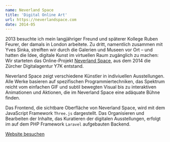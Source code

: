 ```yaml
---
name: Neverland Space
title: 'Digital Online Art'
url: https://neverlandspace.com
date: 2014-05
---
```

2013 besuchte ich mein langjähriger Freund und späterer Kollege Ruben Feurer, der damals in London arbeitete. Zu dritt, namentlich zusammen mit Yves Sinka, streiften wir durch die Galerien und Museen vor Ort – und hatten die Idee, digitale Kunst im virtuellen Raum zugänglich zu machen: Wir starteten das Online-Projekt [Neverland Space](https://neverlandspace.com), aus dem 2014 die Zürcher Digitalagentur Y7K entstand.

Neverland Space zeigt verschiedene Künstler in indiviuellen Ausstellungen. Alle Werke basieren auf spezifischen Programmiertechniken, das Spektrum reicht vom einfachen GIF und subtil bewegten Visual bis zu interaktiven Animationen und Aktionen, die im Neverland Space eine adäquate Bühne finden.

Das Frontend, die sichtbare Oberfläche von Neverland Space, wird mit dem JavaScript Framework `Three.js` dargestellt. Das Organisieren und Bearbeiten der Inhalte, das Kuratieren der digitalen Ausstellungen, erfolgt im auf dem PHP Framework `Laravel` aufgebauten Backend.

[Website besuchen](https://neverlandspace.com)
